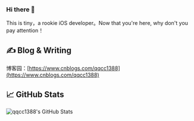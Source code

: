 ### Hi there 👋

This is tiny，a rookie iOS developer。Now that you're here, why don't you pay attention！

## &#x270d; Blog & Writing

博客园：[https://www.cnblogs.com/qqcc1388](https://www.cnblogs.com/qqcc1388)   

## &#x1f4c8; GitHub Stats
<img align="center" src="https://github-readme-stats.vercel.app/api?username=qqcc1388&show_icons=true&line_height=27&count_private=true&title_color=ffffff&text_color=c9cacc&icon_color=2bbc8a&bg_color=1d1f21" alt="qqcc1388's GitHub Stats" />  

